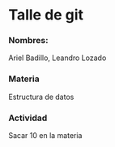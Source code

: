 # Talle de git

### Nombres:

Ariel Badillo, Leandro Lozado

### Materia 

Estructura de datos

### Actividad

Sacar 10 en la materia